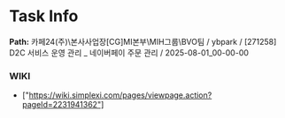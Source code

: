 # Task Info

**Path:** 카페24(주)\본사사업장\[CG]MI본부\MIH그룹\BVO팀 / ybpark / [271258] D2C 서비스 운영 관리 _ 네이버페이 주문 관리 / 2025-08-01_00-00-00

### WIKI
- ["https://wiki.simplexi.com/pages/viewpage.action?pageId=2231941362"]

